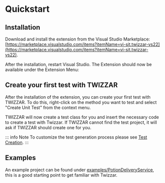 <script setup lang="ts">
import DocImg from '../components/DocImg.vue'
import VideoPlayer from '../components/VideoPlayer.vue'
</script>

# Quickstart

## Installation
Download and install the extension from the Visual Studio Marketplace: [https://marketplace.visualstudio.com/items?itemName=vi-sit.twizzar-vs22](https://marketplace.visualstudio.com/items?itemName=vi-sit.twizzar-vs22).

After the installation, restart Visual Studio.
The Extension should now be available under the Extension Menu:

<DocImg src="../images/Twizzar_Extension_Menu.png" alt="Extensions menu"/>

## Create your first test with TWIZZAR
After the installation of the extension, you can create your first test with TWIZZAR. To do this, right-click on the method you want to test and select "Create Unit Test" from the context menu.

<DocImg src="../images/Twizzar_Create_Unit_Test.png" alt="Create Unit Test"/>

TWIZZAR will now create a test class for you and insert the necessary code to create a test with Twizzar. If TWIZZAR cannot find the test project, it will ask if TWIZZAR should create one for you.

::: info Note
To customize the test generation process please see [Test Creation](./testCreation/mapping.html#mapping-configurations).
:::

<DockImg src="../images/Twizzar_Test_Class.png" alt="Test Class"/>


<VideoPlayer src="../videos/Hero.mp4" />

## Examples

An example project can be found under [examples/PotionDeliveryService](https://github.com/Twizzar/Twizzar/tree/main/examples/PotionDeliveryService), this is a good starting point to get familiar with Twizzar.
